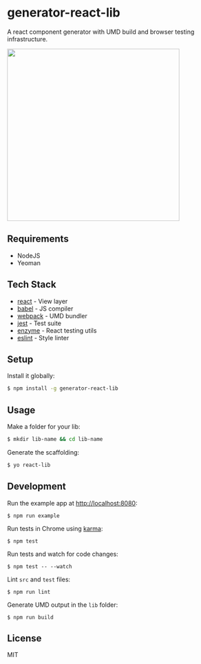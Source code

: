 # generator-react-lib

A react component generator with UMD build and browser testing infrastructure.

<img src='https://www.dropbox.com/s/txxcc9awy2uhx11/generator-react-lib.gif?raw=1' width='400px'>

## Requirements

+ NodeJS
+ Yeoman

## Tech Stack

* [react](https://facebook.github.io/react/) - View layer
* [babel](https://babeljs.io/) - JS compiler
* [webpack](https://webpack.github.io/) - UMD bundler
* [jest](https://facebook.github.io/jest/) - Test suite
* [enzyme](https://github.com/airbnb/enzyme) - React testing utils
* [eslint](http://eslint.org/) - Style linter

## Setup

Install it globally:

```sh
$ npm install -g generator-react-lib
```

## Usage

Make a folder for your lib:

```sh
$ mkdir lib-name && cd lib-name
```

Generate the scaffolding:

```sh
$ yo react-lib
```

## Development

Run the example app at [http://localhost:8080](http://localhost:8080):

```
$ npm run example
```

Run tests in Chrome using [karma](https://github.com/karma-runner/karma):

```
$ npm test
```

Run tests and watch for code changes:

```
$ npm test -- --watch
```

Lint `src` and `test` files:

```
$ npm run lint
```

Generate UMD output in the `lib` folder:

```
$ npm run build
```

## License

MIT
